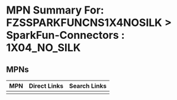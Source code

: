 



# MPN Summary For: FZSSPARKFUNCNS1X4NOSILK > SparkFun-Connectors : 1X04_NO_SILK

## MPNs
  

|MPN|Direct Links|Search Links|
| :--- | :--- | :--- |
||||
